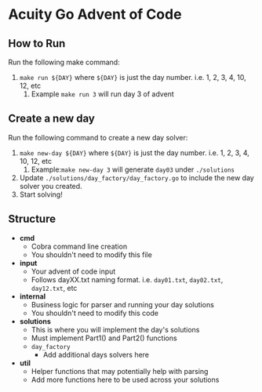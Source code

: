 # Acuity Go Advent of Code

## How to Run
Run the following make command:
1. `make run ${DAY}` where `${DAY}` is just the day number. i.e. 1, 2, 3, 4, 10, 12, etc
   1. Example `make run 3` will run day 3 of advent

## Create a new day
Run the following command to create a new day solver:
1. `make new-day ${DAY}` where `${DAY}` is just the day number. i.e. 1, 2, 3, 4, 10, 12, etc
   1. Example:`make new-day 3` will generate `day03` under `./solutions`
2. Update `./solutions/day_factory/day_factory.go` to include the new day solver you created.
3. Start solving!

## Structure
* **cmd**
  * Cobra command line creation
  * You shouldn't need to modify this file
* **input**
  * Your advent of code input
  * Follows dayXX.txt naming format. i.e. `day01.txt`, `day02.txt`, `day12.txt`, etc
* **internal**
  * Business logic for parser and running your day solutions
  * You shouldn't need to modify this code
* **solutions**
  * This is where you will implement the day's solutions
  * Must implement Part1() and Part2() functions
  * `day_factory`
    * Add additional days solvers here
* **util**
  * Helper functions that may potentially help with parsing
  * Add more functions here to be used across your solutions